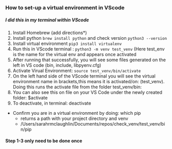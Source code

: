 
### How to set-up a virtual environment in VScode

##### I did this in my terminal within VScode

  1. Install Homebrew (add directions*)
  2. Install python ``brew install python`` and check version ```python3 --version```
  3. Install virtual environment ```pip3 install virtualenv```
  4. Run this in VScode terminal : ```python3 -m venv test_venv``` (Here test_env is the name for the virtual env and appears once activated
  5. After running that successfully, you will see some files generated on the left in VS code (bin, include, libpyenv.cfg)
  7. Activate Virual Environment: ```source test_venv/bin/activate```
  8.  On the left hand side of the VScode terminal you will see the virtual environment name in brackets,this means it is activated/on: (test_venv). Doing this runs the activate file from the folder test_venv/bin:
  9.  You can also see this on file on your VS Code under the newly created folder: $activate
  10. To deactivate, in terminal: deactivate
	
 - Confirm you are in a virtual environment by doing: which pip
	- returns a path with your project directory and venv
	- /Users/sarahrmclaughlin/Documents/repos/check_venv/test_venv/bin/pip

#### Step 1-3 only need to be done once
